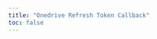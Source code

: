 ```yaml
---
title: "Onedrive Refresh Token Callback"
toc: false
---
```


<Callback />

<script setup lang="ts">
import Callback from "@Onedrive/Callback";
</script>
